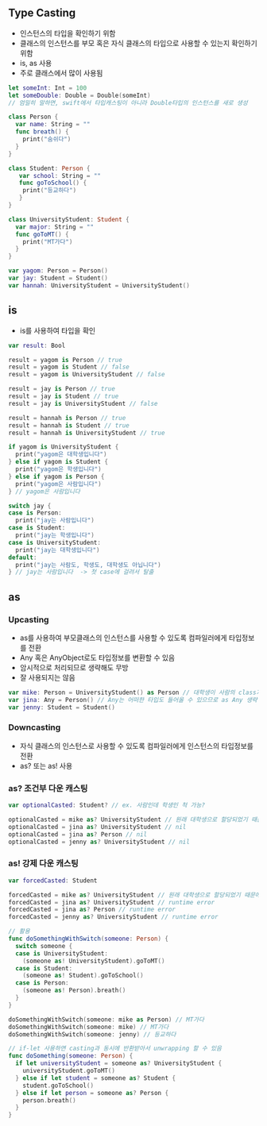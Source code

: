 ## Type Casting
* 인스턴스의 타입을 확인하기 위함
* 클래스의 인스턴스를 부모 혹은 자식 클래스의 타입으로 사용할 수 있는지 확인하기 위함
* is, as 사용
* 주로 클래스에서 많이 사용됨

```swift
let someInt: Int = 100
let someDouble: Double = Double(someInt) 
// 엄밀히 말하면, swift에서 타입캐스팅이 아니라 Double타입의 인스턴스를 새로 생성
```

```swift
class Person {
  var name: String = ""
  func breath() {
    print("숨쉬다")
  }
}

class Student: Person {
   var school: String = ""
   func goToSchool() {
    print("등교하다")
   }
}

class UniversityStudent: Student {
  var major: String = ""
  func goToMT() {
    print("MT가다")
  }
}

var yagom: Person = Person()
var jay: Student = Student()
var hannah: UniversityStudent = UniversityStudent()

```

## is
* is를 사용하여 타입을 확인 
```swift
var result: Bool

result = yagom is Person // true
result = yagom is Student // false 
result = yagom is UniversityStudent // false

result = jay is Person // true
result = jay is Student // true
result = jay is UniversityStudent // false

result = hannah is Person // true
result = hannah is Student // true 
result = hannah is UniversityStudent // true

if yagom is UniversityStudent {
  print("yagom은 대학생입니다")
} else if yagom is Student {
  print("yagom은 학생입니다")
} else if yagom is Person {
  print("yagom은 사람입니다")
} // yagom은 사람입니다

switch jay {
case is Person:
  print("jay는 사람입니다")
case is Student:
  print("jay는 학생입니다")
case is UniversityStudent:
  print("jay는 대학생입니다")
default: 
  print("jay는 사람도, 학생도, 대학생도 아닙니다")
} // jay는 사람입니다  -> 첫 case에 걸려서 탈출

```
## as 
### Upcasting
* as를 사용하여 부모클래스의 인스턴스를 사용할 수 있도록 컴파일러에게 타입정보를 전환 
* Any 혹은 AnyObject로도 타입정보를 변환할 수 있음
* 암시적으로 처리되므로 생략해도 무방
* 잘 사용되지는 않음

```swift
var mike: Person = UniversityStudent() as Person // 대학생이 사람의 class가질 수 있음
var jina: Any = Person() // Any는 어떠한 타입도 들어올 수 있으므로 as Any 생략 가능
var jenny: Student = Student()
```

### Downcasting
* 자식 클래스의 인스턴스로 사용할 수 있도록 컴파일러에게 인스턴스의 타입정보를 전환
* as? 또는 as! 사용

### as? 조건부 다운 캐스팅 

```swift
var optionalCasted: Student? // ex. 사람인데 학생인 척 가능?

optionalCasted = mike as? UniversityStudent // 원래 대학생으로 할당되었기 때문에 가능
optionalCasted = jina as? UniversityStudent // nil
optionalCasted = jina as? Person // nil
optionalCasted = jenny as? UniversityStudent // nil
```

### as! 강제 다운 캐스팅

```swift
var forcedCasted: Student

forcedCasted = mike as? UniversityStudent // 원래 대학생으로 할당되었기 때문에 가능
forcedCasted = jina as? UniversityStudent // runtime error
forcedCasted = jina as? Person // runtime error 
forcedCasted = jenny as? UniversityStudent // runtime error

// 활용
func doSomethingWithSwitch(someone: Person) {
  switch someone {
  case is UniversityStudent: 
    (someone as! UniversityStudent).goToMT()
  case is Student: 
    (someone as! Student).goToSchool()
  case is Person: 
    (someone as! Person).breath()
  }
}

doSomethingWithSwitch(someone: mike as Person) // MT가다
doSomethingWithSwitch(someone: mike) // MT가다
doSomethingWithSwitch(someone: jenny) // 등교하다

// if-let 사용하면 casting과 동시에 반환받아서 unwrapping 할 수 있음
func doSomething(someone: Person) {
  if let universityStudent = someone as? UniversityStudent {
    universityStudent.goToMT()
  } else if let student = someone as? Student {
    student.goToSchool()
  } else if let person = someone as? Person {
    person.breath()
  }
}

```
